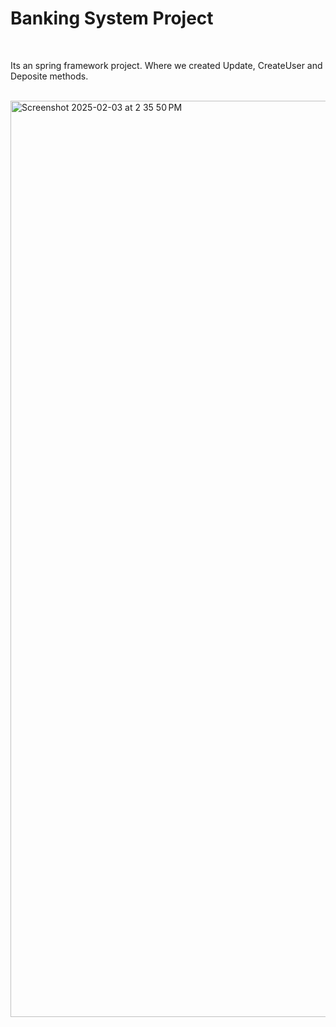 <h1>Banking System Project</h1>
<br>
<p>Its an spring framework project. Where we created Update, CreateUser and Deposite methods.</p>
<br>
<img width="1466" alt="Screenshot 2025-02-03 at 2 35 50 PM" src="https://github.com/user-attachments/assets/34923262-c447-4385-949d-d9dde714a98f" />
